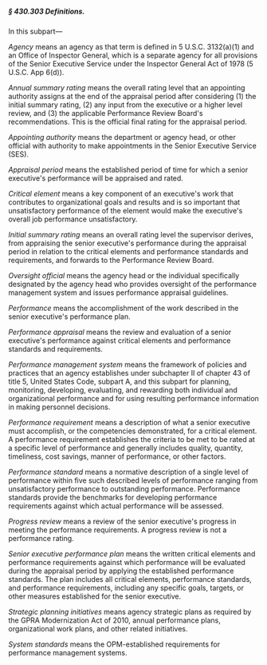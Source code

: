 ##### § 430.303 Definitions. #####

In this subpart—

*Agency* means an agency as that term is defined in 5 U.S.C. 3132(a)(1) and an Office of Inspector General, which is a separate agency for all provisions of the Senior Executive Service under the Inspector General Act of 1978 (5 U.S.C. App 6(d)).

*Annual summary rating* means the overall rating level that an appointing authority assigns at the end of the appraisal period after considering (1) the initial summary rating, (2) any input from the executive or a higher level review, and (3) the applicable Performance Review Board's recommendations. This is the official final rating for the appraisal period.

*Appointing authority* means the department or agency head, or other official with authority to make appointments in the Senior Executive Service (SES).

*Appraisal period* means the established period of time for which a senior executive's performance will be appraised and rated.

*Critical element* means a key component of an executive's work that contributes to organizational goals and results and is so important that unsatisfactory performance of the element would make the executive's overall job performance unsatisfactory.

*Initial summary rating* means an overall rating level the supervisor derives, from appraising the senior executive's performance during the appraisal period in relation to the critical elements and performance standards and requirements, and forwards to the Performance Review Board.

*Oversight official* means the agency head or the individual specifically designated by the agency head who provides oversight of the performance management system and issues performance appraisal guidelines.

*Performance* means the accomplishment of the work described in the senior executive's performance plan.

*Performance appraisal* means the review and evaluation of a senior executive's performance against critical elements and performance standards and requirements.

*Performance management system* means the framework of policies and practices that an agency establishes under subchapter II of chapter 43 of title 5, United States Code, subpart A, and this subpart for planning, monitoring, developing, evaluating, and rewarding both individual and organizational performance and for using resulting performance information in making personnel decisions.

*Performance requirement* means a description of what a senior executive must accomplish, or the competencies demonstrated, for a critical element. A performance requirement establishes the criteria to be met to be rated at a specific level of performance and generally includes quality, quantity, timeliness, cost savings, manner of performance, or other factors.

*Performance standard* means a normative description of a single level of performance within five such described levels of performance ranging from unsatisfactory performance to outstanding performance. Performance standards provide the benchmarks for developing performance requirements against which actual performance will be assessed.

*Progress review* means a review of the senior executive's progress in meeting the performance requirements. A progress review is not a performance rating.

*Senior executive performance plan* means the written critical elements and performance requirements against which performance will be evaluated during the appraisal period by applying the established performance standards. The plan includes all critical elements, performance standards, and performance requirements, including any specific goals, targets, or other measures established for the senior executive.

*Strategic planning initiatives* means agency strategic plans as required by the GPRA Modernization Act of 2010, annual performance plans, organizational work plans, and other related initiatives.

*System standards* means the OPM-established requirements for performance management systems.
